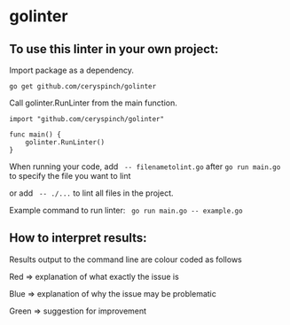 # golinter

## To use this linter in your own project:

Import package as a dependency.

`go get github.com/ceryspinch/golinter`

Call golinter.RunLinter from the main function.

```
import "github.com/ceryspinch/golinter"

func main() {
    golinter.RunLinter()
}
```

When running your code, add ` -- filenametolint.go` after `go run main.go ` to specify the file you want to lint

or add ` -- ./...` to lint all files in the project.

Example command to run linter:
` go run main.go -- example.go`

## How to interpret results:

Results output to the command line are colour coded as follows

Red => explanation of what exactly the issue is

Blue => explanation of why the issue may be problematic

Green => suggestion for improvement
